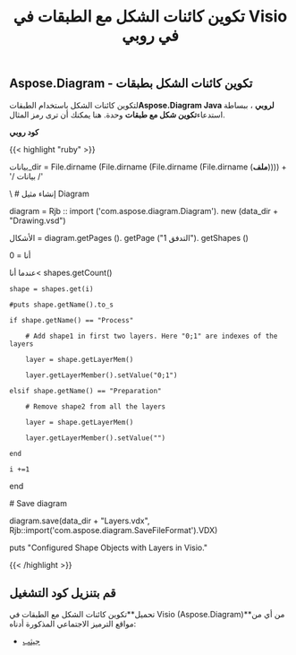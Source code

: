 ﻿---
title: تكوين كائنات الشكل مع الطبقات في Visio في روبي
type: docs
weight: 20
url: /ar/java/configure-shape-objects-with-layers-in-visio-in-ruby/
---
## **Aspose.Diagram - تكوين كائنات الشكل بطبقات**
 لتكوين كائنات الشكل باستخدام الطبقات**Aspose.Diagram Java لروبي** ، ببساطة استدعاء**تكوين شكل مع طبقات** وحدة. هنا يمكنك أن ترى رمز المثال.

**كود روبي**

{{< highlight "ruby" >}}

 بيانات_dir = File.dirname (File.dirname (File.dirname (File.dirname (__ملف__)))) + '/ بيانات /'

\ # إنشاء مثيل Diagram

diagram = Rjb :: import ('com.aspose.diagram.Diagram'). new (data_dir + "Drawing.vsd")

الأشكال = diagram.getPages (). getPage ("التدفق 1"). getShapes ()

أنا = 0

 عندما أنا< shapes.getCount()

    shape = shapes.get(i)

    #puts shape.getName().to_s

    if shape.getName() == "Process"

        # Add shape1 in first two layers. Here "0;1" are indexes of the layers

        layer = shape.getLayerMem()

        layer.getLayerMember().setValue("0;1")

    elsif shape.getName() == "Preparation"

        # Remove shape2 from all the layers

        layer = shape.getLayerMem()

        layer.getLayerMember().setValue("")

    end

    i +=1

end

\# Save diagram

diagram.save(data_dir + "Layers.vdx", Rjb::import('com.aspose.diagram.SaveFileFormat').VDX)

puts "Configured Shape Objects with Layers in Visio."

{{< /highlight >}}
## **قم بتنزيل كود التشغيل**
 تحميل**تكوين كائنات الشكل مع الطبقات في Visio (Aspose.Diagram)**من أي من مواقع الترميز الاجتماعي المذكورة أدناه:

- [جيثب](https://github.com/asposediagram/Aspose.Diagram-for-Java/blob/master/Plugins/Aspose_Diagram_Java_for_Ruby/lib/asposediagramjava/Layers/configureshapewithlayers.rb)
